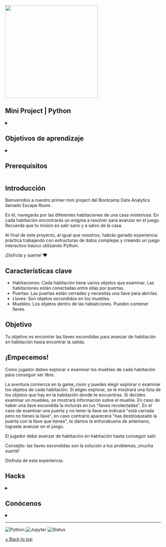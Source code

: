 <img src="https://github.com/user-attachments/assets/3c893b81-9121-49f8-a69c-2710a5cebe73" width="300" height="300" />

<a name="top"></a>

## Mini Project | Python

<details>
  <summary>
   <h2>Objetivos de aprendizaje</h2>
  </summary>

  Este Escape Room te permite poner en práctica los fundamentos de Python. 
  De este modo, conseguirás asentar de forma óptima los conocimientos necesarios para desarrollar scape rooms. 

  Conseguirás crear y manipular diccionarios, listas y loops. Estructurarás un código de Python y comprenderas cómo se ejecuta de forma práctica el código. 

  <br>
  <hr> 

</details>

<details>
  <summary>
   <h2>Prerequisitos</h2>
  </summary>
Antes de empezar este proyecto debes saber:

- IDE
- Basic Python syntax
- Variables
- Tipos de datos, operaciones y estructuras

<br>
<hr> 

</details>

## Introducción

Bienvenidos a nuestro primer mini project del Bootcamp Data Analytics llamado Escape Room.

En él, navegarás por las diferentes habitaciones de una casa misteriosa. En cada habitación encontrarás un enigma a resolver para avanzar en el juego. Recuerda que tu misión es salir sano y a salvo de la casa. 

Al final de este proyecto, al igual que nosotros, habrás ganado experiencia práctica trabajando con estructuras de datos complejas y creando un juego interactivo básico utilizando Python.

¡Disfrúta y suerte! ❤️
<br>

## Características clave 
- Habitaciones: Cada habitación tiene varios objetos que examinar. Las  habitaciones están conectadas entre ellas por puertas.
- Puertas: Las puertas están cerradas y necesitas una llave para abrirlas.
- Llaves: Son objetos escondidos en los muebles.
- Muebles: Los objetos dentro de las habiatciones. Pueden contener llaves.

## Objetivo 
Tu objetivo es encontrar las llaves escondidas para avanzar de habitación en habitación hasta encontrar la salida. 

## ¡Empecemos!
Como jugador debes explorar o examinar los muebles de cada habitación para conseguir ser libre. 

La aventura comienza en la game_room y puedes elegir explorar o examinar los objetos de cada habitación.
Si eliges explorar, se le mostrará una lista de los objetos que hay en la habitación donde te encuentras.
Si decides examinar un muebles, se mostrará información sobre el mueble. En caso de haber una llave escondida la incluirás en tus "llaves recolectadas". 
En el caso de examinar una puerta y no tener la llave se indicará "está cerrada pero no tienes la llave", en caso contrario aparecerá "has desbloqueado la puerta con la llave que tienes", te damos la enhorabuena de antemano, lograste avanzar en el juego.  

El jugador debe avanzar de habitación en habitación hasta conseguir salir.

Consejito: las llaves escondidas son la solución a tus problemas, ¡mucha suerte!

Disfruta de esta experiencia. 


## Hacks
<details>
  <summary></summary>
  <br>

<img src="https://github.com/user-attachments/assets/5cbc8c70-e261-491e-b8ac-806618740606" width="800" height="600" />


</details>

## Conócenos 
<details>
  <summary></summary>
  <br>

Somos Borja, Lucía y Xavi, estudiantes de Ironhack y este es nuestro primer mini project 😎. 

[![Borja Mendieta](https://img.shields.io/badge/@BorjaMendi-GitHub-181717?logo=github&style=flat-square)](https://github.com/BorjaMendi)

[![Lucía Ruiz](https://img.shields.io/badge/@luciaruizfraile-GitHub-181717?logo=github&style=flat-square)](https://github.com/luciaruizfraile)

[![Xavi Fernández](https://img.shields.io/badge/@xavistem-GitHub-181717?logo=github&style=flat-square)](https://github.com/xavistem)




</details>

---

![Python](https://img.shields.io/badge/Python-3.12.7-blue?logo=python)
![Jupyter](https://img.shields.io/badge/Jupyter-Notebook-orange?logo=jupyter)
![Status](https://img.shields.io/badge/Estado-Terminado-brightgreen)

[🔝 Back to top](#top)
